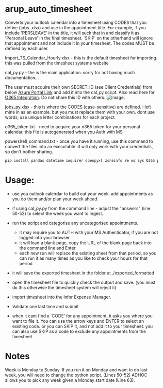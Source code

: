 # arup_auto_timesheet

Converts your outlook calendar into a timesheet using CODES that you define (jobs..xlsx) and use in the appointment title. For example, if you include 'PERSLEAVE' in the title, it will suck that in and classify it as 'Personal Leave' in the final timesheet. 'SKIP' on the otherhand will ignore that appointment and not include it in your timesheet. The codes MUST be defined by each user.

Import_TS_Calendar_Hourly.xlsx - this is the default timesheet for importing. this was pulled from the timesheet systems website


cal_py.py - the is the main application. sorry for not having much documentation... 

  The user must acquire their own SECRET_ID (see Client Credentials) from below [Azure Portal Link](https://portal.azure.com/#view/Microsoft_AAD_RegisteredApps/ApplicationMenuBlade/~/Overview/appId/73fee778-cbb5-4c82-81cd-13503338d848/isMSAApp~/false) and add it into the cal_py script.  Also read here for [O365 Integration](https://github.com/O365/python-o365?tab=readme-ov-file#authentication). Do not share this ID with others.
  ![image](https://github.com/user-attachments/assets/6067f63d-7142-4622-9680-75ce05667483).

  
jobs_py.xlsx - this is where the CODES (case-sensitive) are defined. I left mine in as an example. but you must replace them with your own. dont use words, use unique letter combinations for each project.


o365_token.txt - need to acquire your o365 token for your personal calendar. this file is autogenerated when you Auth with MS


powershell_command.txt - once you have it running, use this command to convert the files into an executable. it will only work with your credentials, so don't bother sharing.
```python
pip install pandas datetime inquirer openpyxl zoneinfo re os sys O365 python-dateutil
```
# Usage:
- use you outlook calendar to build out your week. add appointments as you do them and/or plan your week ahead.
- if using cal_py.py from the command line - adjust the "answers" (line 50-52) to select the week you want to ingest.
- run the script and categorise any uncategorised appointments.
  - it may require you to AUTH with your MS Authenticator, if you are not logged into your browser
  - it will load a blank page, copy the URL of the blank page back into the command line and Enter.
  - each new run will replace the existing sheet from that period, so you can run it as many times as you like to check your hours for that period.
- it will save the exported timesheet in the folder at ./exported_formatted
- open the timesheet file to quickly check the output and save. (you must do this otherwise the timesheet system will reject it)
- import timesheet into the Infor Expense Manager.
- Validate one last time and submit

- when it cant find a 'CODE' for any appointment, it asks you where you want to file it. You can use the arrow keys and ENTER to select an existing code. or you can SKIP it, and not add it to your timesheet. you can also use SKIP as a code to exclude any appointments from the timesheet

# Notes
Week is Monday to Sunday. If you run it on Monday and want to do last week, you will need to change the python script. (Lines 50-52)
ADHOC allows you to pick any week given a Monday start date (Line 63).
